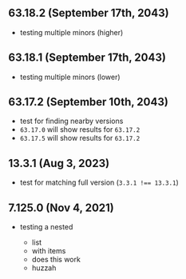## 63.18.2 (September 17th, 2043)

- testing multiple minors (higher)

## 63.18.1 (September 17th, 2043)

- testing multiple minors (lower)

## 63.17.2 (September 10th, 2043)

- test for finding nearby versions
- `63.17.0` will show results for `63.17.2`
- `63.17.5` will show results for `63.17.2`

## 13.3.1 (Aug 3, 2023)

- test for matching full version (`3.3.1 !== 13.3.1`)

## 7.125.0 (Nov 4, 2021)

- testing a nested

  - list
  - with items
  - does this work
  - huzzah